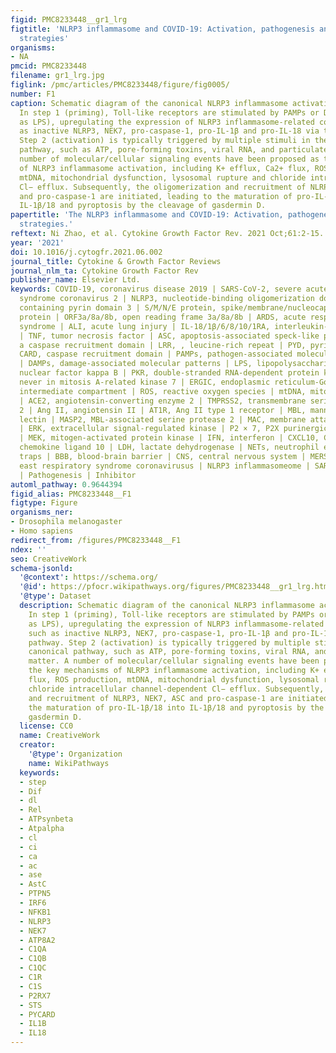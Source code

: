```yaml
---
figid: PMC8233448__gr1_lrg
figtitle: 'NLRP3 inflammasome and COVID-19: Activation, pathogenesis and therapeutic
  strategies'
organisms:
- NA
pmcid: PMC8233448
filename: gr1_lrg.jpg
figlink: /pmc/articles/PMC8233448/figure/fig0005/
number: F1
caption: Schematic diagram of the canonical NLRP3 inflammasome activation mechanisms.
  In step 1 (priming), Toll-like receptors are stimulated by PAMPs or DAMPs (such
  as LPS), upregulating the expression of NLRP3 inflammasome-related components such
  as inactive NLRP3, NEK7, pro-caspase-1, pro-IL-1β and pro-IL-18 via the NF-κB pathway.
  Step 2 (activation) is typically triggered by multiple stimuli in the canonical
  pathway, such as ATP, pore-forming toxins, viral RNA, and particulate matter. A
  number of molecular/cellular signaling events have been proposed as the key mechanisms
  of NLRP3 inflammasome activation, including K+ efflux, Ca2+ flux, ROS production,
  mtDNA, mitochondrial dysfunction, lysosomal rupture and chloride intracellular channel-dependent
  Cl− efflux. Subsequently, the oligomerization and recruitment of NLRP3, NEK7, ASC
  and pro-caspase-1 are initiated, leading to the maturation of pro-IL-1β/18 into
  IL-1β/18 and pyroptosis by the cleavage of gasdermin D.
papertitle: 'The NLRP3 inflammasome and COVID-19: Activation, pathogenesis and therapeutic
  strategies.'
reftext: Ni Zhao, et al. Cytokine Growth Factor Rev. 2021 Oct;61:2-15.
year: '2021'
doi: 10.1016/j.cytogfr.2021.06.002
journal_title: Cytokine & Growth Factor Reviews
journal_nlm_ta: Cytokine Growth Factor Rev
publisher_name: Elsevier Ltd.
keywords: COVID-19, coronavirus disease 2019 | SARS-CoV-2, severe acute respiratory
  syndrome coronavirus 2 | NLRP3, nucleotide-binding oligomerization domain-like receptor
  containing pyrin domain 3 | S/M/N/E protein, spike/membrane/nucleocapsid/envelope
  protein | ORF3a/8a/8b, open reading frame 3a/8a/8b | ARDS, acute respiratory distress
  syndrome | ALI, acute lung injury | IL-18/1β/6/8/10/1RA, interleukin-18/1β/6/8/10/1RA
  | TNF, tumor necrosis factor | ASC, apoptosis-associated speck-like protein containing
  a caspase recruitment domain | LRR, , leucine-rich repeat | PYD, pyrin domain |
  CARD, caspase recruitment domain | PAMPs, pathogen-associated molecular patterns
  | DAMPs, damage-associated molecular patterns | LPS, lipopolysaccharide | NF-κB,
  nuclear factor kappa B | PKR, double-stranded RNA-dependent protein kinase | NEK7,
  never in mitosis A-related kinase 7 | ERGIC, endoplasmic reticulum-Golgi apparatus
  intermediate compartment | ROS, reactive oxygen species | mtDNA, mitochondrial DNA
  | ACE2, angiotensin-converting enzyme 2 | TMPRSS2, transmembrane serine protease
  2 | Ang II, angiotensin II | AT1R, Ang II type 1 receptor | MBL, mannan-binding
  lectin | MASP2, MBL-associated serine protease 2 | MAC, membrane attack complex
  | ERK, extracellular signal-regulated kinase | P2 × 7, P2X purinergic receptor 7
  | MEK, mitogen-activated protein kinase | IFN, interferon | CXCL10, C-X-C motif
  chemokine ligand 10 | LDH, lactate dehydrogenase | NETs, neutrophil extracellular
  traps | BBB, blood-brain barrier | CNS, central nervous system | MERS-CoV, middle
  east respiratory syndrome coronavirusus | NLRP3 inflammasomeome | SARS-CoV-2 | COVID-19
  | Pathogenesis | Inhibitor
automl_pathway: 0.9644394
figid_alias: PMC8233448__F1
figtype: Figure
organisms_ner:
- Drosophila melanogaster
- Homo sapiens
redirect_from: /figures/PMC8233448__F1
ndex: ''
seo: CreativeWork
schema-jsonld:
  '@context': https://schema.org/
  '@id': https://pfocr.wikipathways.org/figures/PMC8233448__gr1_lrg.html
  '@type': Dataset
  description: Schematic diagram of the canonical NLRP3 inflammasome activation mechanisms.
    In step 1 (priming), Toll-like receptors are stimulated by PAMPs or DAMPs (such
    as LPS), upregulating the expression of NLRP3 inflammasome-related components
    such as inactive NLRP3, NEK7, pro-caspase-1, pro-IL-1β and pro-IL-18 via the NF-κB
    pathway. Step 2 (activation) is typically triggered by multiple stimuli in the
    canonical pathway, such as ATP, pore-forming toxins, viral RNA, and particulate
    matter. A number of molecular/cellular signaling events have been proposed as
    the key mechanisms of NLRP3 inflammasome activation, including K+ efflux, Ca2+
    flux, ROS production, mtDNA, mitochondrial dysfunction, lysosomal rupture and
    chloride intracellular channel-dependent Cl− efflux. Subsequently, the oligomerization
    and recruitment of NLRP3, NEK7, ASC and pro-caspase-1 are initiated, leading to
    the maturation of pro-IL-1β/18 into IL-1β/18 and pyroptosis by the cleavage of
    gasdermin D.
  license: CC0
  name: CreativeWork
  creator:
    '@type': Organization
    name: WikiPathways
  keywords:
  - step
  - Dif
  - dl
  - Rel
  - ATPsynbeta
  - Atpalpha
  - cl
  - ci
  - ca
  - ac
  - ase
  - AstC
  - PTPN5
  - IRF6
  - NFKB1
  - NLRP3
  - NEK7
  - ATP8A2
  - C1QA
  - C1QB
  - C1QC
  - C1R
  - C1S
  - P2RX7
  - STS
  - PYCARD
  - IL1B
  - IL18
---
```

